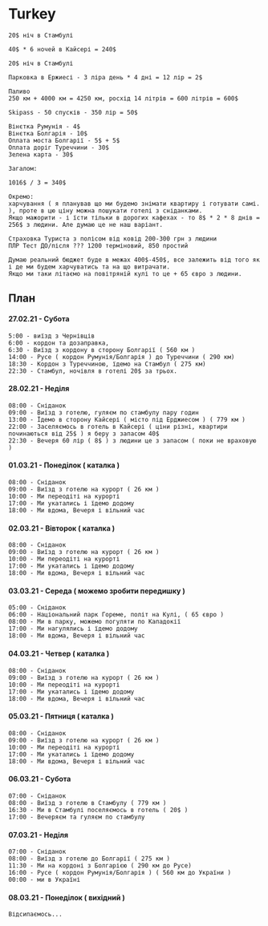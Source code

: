 # Turkey

    20$ ніч в Стамбулі
    
    40$ * 6 ночей в Кайсері = 240$
    
    20$ ніч в Стамбулі
    
    Парковка в Ержиесі - 3 ліра день * 4 дні = 12 лір = 2$
    
    Паливо
    250 км + 4000 км = 4250 км, росхід 14 літрів = 600 літрів = 600$
    
    Skipass - 50 спусків - 350 лір = 50$
    
    Вінєтка Румунія - 4$
    Вінєтка Болгарія - 10$
    Оплата моста Болгарії - 5$ + 5$
    Оплата доріг Туреччини - 30$
    Зелена карта - 30$
    
    Загалом:
    
    1016$ / 3 = 340$
    
    Окремо:
    харчування ( я планував що ми будемо знімати квартиру і готувати самі. ), проте в цю ціну можна пошукати готелі з сніданками.
    Якщо мажорити - і їсти тільки в дорогих кафехах - то 8$ * 2 * 8 днів = 256$ з людини. Але думаю це не наш варіант.
    
    Страховка Туриста з полісом від ковід 200-300 грн з людини
    ПЛР Тест ДО/після ??? 1200 терміновий, 850 простий

    Думаю реальний бюджет буде в межах 400$-450$, все залежить від того як і де ми будем харчуватись та на що витрачати.
    Якщо ми таки літаємо на повітряній кулі то це + 65 євро з людини.



## План

#### 27.02.21 - Субота
    
    5:00 - виїзд з Чернівців
    6:00 - кордон та дозаправка, 
    6:30 - Виїзд з кордону в сторону Болгарії ( 560 км )
    14:00 - Русе ( кордон Румунія/Болгарія ) до Туреччини ( 290 км) 
    18:30 - Кордон з Туреччиною, їдемо на Стамбул ( 275 км)
    22:30 - Стамбул, ночівля в готелі 20$ за трьох.
    
    
#### 28.02.21 - Неділя
    
    08:00 - Сніданок
    09:00 - Виїзд з готелю, гуляєм по стамбулу пару годин
    13:00 - Їдемо в сторону Кайсері ( місто під Ерджиесом ) ( 779 км )
    22:00 - Заселяємось в готель в Кайсері ( ціни різні, квартири починаються від 25$ ) я беру з запасом 40$
    22:30 - Вечеря 60 лір ( 8$ ) з людини це з запасом ( поки не враховую )
    
    
#### 01.03.21 - Понеділок ( каталка )
 
    08:00 - Сніданок
    09:00 - Виїзд з готелю на курорт ( 26 км )
    10:00 - Ми переодіті на курорті
    17:00 - Ми укатались і їдемо додому
    18:00 - Ми вдома, Вечеря і вільний час
    
    
#### 02.03.21 - Вівторок ( каталка )
 
    08:00 - Сніданок
    09:00 - Виїзд з готелю на курорт ( 26 км )
    10:00 - Ми переодіті на курорті
    17:00 - Ми укатались і їдемо додому
    18:00 - Ми вдома, Вечеря і вільний час      
    
    
    
 #### 03.03.21 -  Середа ( можемо зробити передишку )
 
    05:00 - Сніданок
    06:00 - Національний парк Гореме, політ на Кулі, ( 65 євро )
    08:00 - Ми в парку, можемо погуляти по Кападокії
    17:00 - Ми нагулялись і їдемо додому
    18:00 - Ми вдома, Вечеря і вільний час   
    
#### 04.03.21 -  Четвер ( каталка )
 
    08:00 - Сніданок
    09:00 - Виїзд з готелю на курорт ( 26 км )
    10:00 - Ми переодіті на курорті
    17:00 - Ми укатались і їдемо додому
    18:00 - Ми вдома, Вечеря і вільний час   


#### 05.03.21 - Пятниця  ( каталка )
 
    08:00 - Сніданок
    09:00 - Виїзд з готелю на курорт ( 26 км )
    10:00 - Ми переодіті на курорті
    17:00 - Ми укатались і їдемо додому
    18:00 - Ми вдома, Вечеря і вільний час  
    
    
#### 06.03.21 - Субота
 
    07:00 - Сніданок
    08:00 - Виїзд з готелю в Стамбулу ( 779 км )
    16:30 - Ми в Стамбулі поселяємось в готель ( 20$ )
    17:00 - Вечеряєм та гуляєм по стамбулу
 
 #### 07.03.21 - Неділя
 
    07:00 - Сніданок
    08:00 - Виїзд з готелю до Болгарії ( 275 км )
    11:30 - Ми на кордоні з Болгарією ( 290 км до Русе) 
    16:00 - Русе ( кордон Румунія/Болгарія ) ( 560 км до України )
    00:00 - ми в Україні
 
  #### 08.03.21 - Понеділок ( вихідний ) 
 
    Відсипаємось...
 

